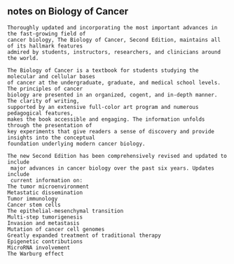 ## notes on Biology of Cancer

```text
Thoroughly updated and incorporating the most important advances in the fast-growing field of
cancer biology, The Biology of Cancer, Second Edition, maintains all of its hallmark features
admired by students, instructors, researchers, and clinicians around the world.

The Biology of Cancer is a textbook for students studying the molecular and cellular bases
of cancer at the undergraduate, graduate, and medical school levels. The principles of cancer
biology are presented in an organized, cogent, and in-depth manner. The clarity of writing,
supported by an extensive full-color art program and numerous pedagogical features,
makes the book accessible and engaging. The information unfolds through the presentation of
key experiments that give readers a sense of discovery and provide insights into the conceptual
foundation underlying modern cancer biology.
```
    The new Second Edition has been comprehensively revised and updated to include
     major advances in cancer biology over the past six years. Updates include
     current information on:
    The tumor microenvironment
    Metastatic dissemination
    Tumor immunology
    Cancer stem cells
    The epithelial-mesenchymal transition
    Multi-step tumorigenesis
    Invasion and metastasis
    Mutation of cancer cell genomes
    Greatly expanded treatment of traditional therapy
    Epigenetic contributions
    MicroRNA involvement
    The Warburg effect
